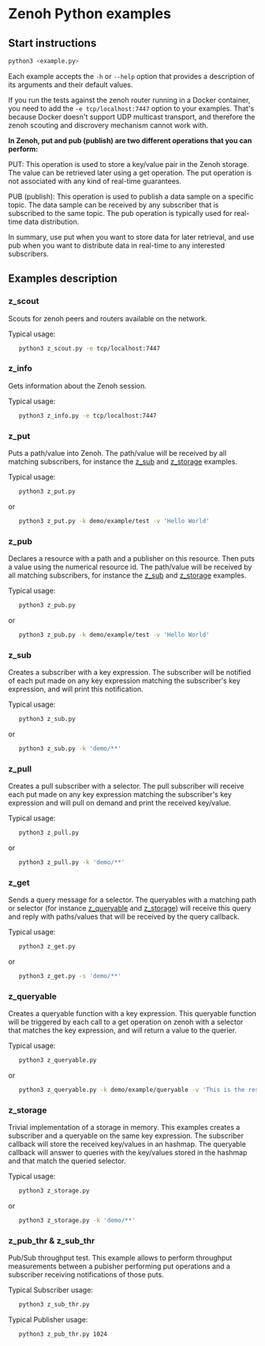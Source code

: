 # Zenoh Python examples

## Start instructions

   ```bash
   python3 <example.py>
   ```

   Each example accepts the `-h` or `--help` option that provides a description of its arguments and their default values.

   If you run the tests against the zenoh router running in a Docker container, you need to add the
   `-e tcp/localhost:7447` option to your examples. That's because Docker doesn't support UDP multicast
   transport, and therefore the zenoh scouting and discrovery mechanism cannot work with.


**In Zenoh, put and pub (publish) are two different operations that you can perform:**

PUT: This operation is used to store a key/value pair in the Zenoh storage. The value can be retrieved later using a get operation. The put operation is not associated with any kind of real-time guarantees.

PUB (publish): This operation is used to publish a data sample on a specific topic. The data sample can be received by any subscriber that is subscribed to the same topic. The pub operation is typically used for real-time data distribution.

In summary, use put when you want to store data for later retrieval, and use pub when you want to distribute data in real-time to any interested subscribers.


## Examples description

### z_scout

   Scouts for zenoh peers and routers available on the network.

   Typical usage:
   ```bash
      python3 z_scout.py -e tcp/localhost:7447
   ```

### z_info

   Gets information about the Zenoh session.

   Typical usage:
   ```bash
      python3 z_info.py -e tcp/localhost:7447
   ```


### z_put

   Puts a path/value into Zenoh.
   The path/value will be received by all matching subscribers, for instance the [z_sub](#z_sub)
   and [z_storage](#z_storage) examples.

   Typical usage:
   ```bash
      python3 z_put.py
   ```
   or
   ```bash
      python3 z_put.py -k demo/example/test -v 'Hello World'
   ```

### z_pub

   Declares a resource with a path and a publisher on this resource. Then puts a value using the numerical resource id.
   The path/value will be received by all matching subscribers, for instance the [z_sub](#z_sub)
   and [z_storage](#z_storage) examples.

   Typical usage:
   ```bash
      python3 z_pub.py
   ```
   or
   ```bash
      python3 z_pub.py -k demo/example/test -v 'Hello World'
   ```

### z_sub

   Creates a subscriber with a key expression.
   The subscriber will be notified of each put made on any key expression matching
   the subscriber's key expression, and will print this notification.

   Typical usage:
   ```bash
      python3 z_sub.py
   ```
   or
   ```bash
      python3 z_sub.py -k 'demo/**'
   ```

### z_pull

   Creates a pull subscriber with a selector.
   The pull subscriber will receive each put made on any key expression matching
   the subscriber's key expression and will pull on demand and print the received
   key/value.

   Typical usage:
   ```bash
      python3 z_pull.py
   ```
   or
   ```bash
      python3 z_pull.py -k 'demo/**'
   ```

### z_get

   Sends a query message for a selector.
   The queryables with a matching path or selector (for instance [z_queryable](#z_queryable) and [z_storage](#z_storage))
   will receive this query and reply with paths/values that will be received by the query callback.

   Typical usage:
   ```bash
      python3 z_get.py
   ```
   or
   ```bash
      python3 z_get.py -s 'demo/**'
   ```

### z_queryable

   Creates a queryable function with a key expression.
   This queryable function will be triggered by each call to a get operation on zenoh
   with a selector that matches the key expression, and will return a value to the querier.

   Typical usage:
   ```bash
      python3 z_queryable.py
   ```
   or
   ```bash
      python3 z_queryable.py -k demo/example/queryable -v 'This is the result'
   ```

### z_storage

   Trivial implementation of a storage in memory.
   This examples creates a subscriber and a queryable on the same key expression.
   The subscriber callback will store the received key/values in an hashmap.
   The queryable callback will answer to queries with the key/values stored in the hashmap
   and that match the queried selector.

   Typical usage:
   ```bash
      python3 z_storage.py
   ```
   or
   ```bash
      python3 z_storage.py -k 'demo/**'
   ```

### z_pub_thr & z_sub_thr

   Pub/Sub throughput test.
   This example allows to perform throughput measurements between a pubisher performing
   put operations and a subscriber receiving notifications of those puts.

   Typical Subscriber usage:
   ```bash
      python3 z_sub_thr.py
   ```

   Typical Publisher usage:
   ```bash
      python3 z_pub_thr.py 1024
   ```
